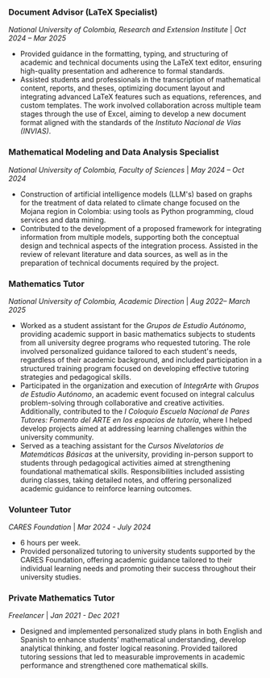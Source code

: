 

### Document Advisor (LaTeX Specialist)  

*National University of Colombia, Research and Extension Institute* | *Oct 2024 – Mar 2025*

- Provided guidance in the formatting, typing, and structuring of academic and technical documents using the LaTeX text editor, ensuring high-quality presentation and adherence to formal standards.
- Assisted students and professionals in the transcription of mathematical content, reports, and theses, optimizing document layout and integrating advanced LaTeX features such as equations, references, and custom templates. The work involved collaboration across multiple team stages through the use of Excel, aiming to develop a new document format aligned with the standards of the *Instituto Nacional de Vías (INVIAS)*.


### Mathematical Modeling and Data Analysis Specialist  

*National University of Colombia, Faculty of Sciences* | *May 2024 – Oct 2024*  
 
- Construction of artificial intelligence models (LLM's) based on graphs for the treatment of data related to climate change focused on the Mojana region in Colombia: using tools as Python programming, cloud services and data mining.
- Contributed to the development of a proposed framework for integrating information from multiple models, supporting both the conceptual design and technical aspects of the integration process. Assisted in the review of relevant literature and data sources, as well as in the preparation of technical documents required by the project.  



### Mathematics Tutor  

*National University of Colombia, Academic Direction* | *Aug 2022– March 2025* 

- Worked as a student assistant for the *Grupos de Estudio Autónomo*, providing academic support in basic mathematics subjects to students from all university degree programs who requested tutoring. The role involved personalized guidance tailored to each student's needs, regardless of their academic background, and included participation in a structured training program focused on developing effective tutoring strategies and pedagogical skills.
- Participated in the organization and execution of *IntegrArte* with *Grupos de Estudio Autónomo*, an academic event focused on integral calculus problem-solving through collaborative and creative activities. Additionally, contributed to the *I Coloquio Escuela Nacional de Pares Tutores: Fomento del ARTE en los espacios de tutoría*, where I helped develop projects aimed at addressing learning challenges within the university community.
- Served as a teaching assistant for the *Cursos Nivelatorios de Matemáticas Básicas* at the university, providing in-person support to students through pedagogical activities aimed at strengthening foundational mathematical skills. Responsibilities included assisting during classes, taking detailed notes, and offering personalized academic guidance to reinforce learning outcomes.

### Volunteer Tutor  

*CARES Foundation* | *Mar 2024 - July 2024*

 
- 6 hours per week.
- Provided personalized tutoring to university students supported by the CARES Foundation, offering academic guidance tailored to their individual learning needs and promoting their success throughout their university studies.



### Private Mathematics Tutor  

*Freelancer* | *Jan 2021 - Dec 2021*  

- Designed and implemented personalized study plans in both English and Spanish to enhance students’ mathematical understanding, develop analytical thinking, and foster logical reasoning. Provided tailored tutoring sessions that led to measurable improvements in academic performance and strengthened core mathematical skills. 